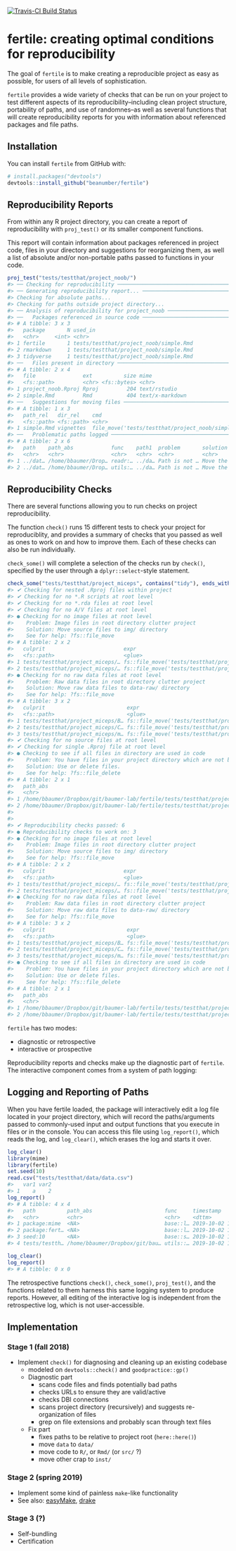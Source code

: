 
<!-- README.md is generated from README.Rmd. Please edit that file -->

[![Travis-CI Build
Status](https://travis-ci.org/baumer-lab/fertile.svg?branch=master)](https://travis-ci.org/baumer-lab/fertile)

# fertile: creating optimal conditions for reproducibility

The goal of `fertile` is to make creating a reproducible project as easy
as possible, for users of all levels of sophistication.

`fertile` provides a wide variety of checks that can be run on your
project to test different aspects of its reproducibility–including clean
project structure, portability of paths, and use of randomnes–as well as
several functions that will create reproducibility reports for you with
information about referenced packages and file paths.

## Installation

You can install `fertile` from GitHub with:

``` r
# install.packages("devtools")
devtools::install_github("beanumber/fertile")
```

## Reproducibility Reports

From within any R project directory, you can create a report of
reproducibility with `proj_test()` or its smaller component functions.

This report will contain information about packages referenced in
project code, files in your directory and suggestions for reorganizing
them, as well a list of absolute and/or non-portable paths passed to
functions in your code.

``` r
proj_test("tests/testthat/project_noob/")
#> ── Checking for reproducibility ──────────────────────────────────────────────────────────────────────────────────────────────────────────────── fertile 0.0.0.9024 ──
#> ── Generating reproducibility report... ──────────────────────────────────────────────────────────────────────────────────────────────────────── fertile 0.0.0.9024 ──
#> Checking for absolute paths...
#> Checking for paths outside project directory...
#> ── Analysis of reproducibility for project_noob ──────────────────────────────────────────────────────────────────────────────────────────────── fertile 0.0.0.9024 ──
#> ──   Packages referenced in source code ──────────────────────────────────────────────────────────────────────────────────────────────────────── fertile 0.0.0.9024 ──
#> # A tibble: 3 x 3
#>   package       N used_in                               
#>   <chr>     <int> <chr>                                 
#> 1 fertile       1 tests/testthat/project_noob/simple.Rmd
#> 2 rmarkdown     1 tests/testthat/project_noob/simple.Rmd
#> 3 tidyverse     1 tests/testthat/project_noob/simple.Rmd
#> ──   Files present in directory ──────────────────────────────────────────────────────────────────────────────────────────────────────────────── fertile 0.0.0.9024 ──
#> # A tibble: 2 x 4
#>   file               ext          size mime           
#>   <fs::path>         <chr> <fs::bytes> <chr>          
#> 1 project_noob.Rproj Rproj         204 text/rstudio   
#> 2 simple.Rmd         Rmd           404 text/x-markdown
#> ──   Suggestions for moving files ────────────────────────────────────────────────────────────────────────────────────────────────────────────── fertile 0.0.0.9024 ──
#> # A tibble: 1 x 3
#>   path_rel   dir_rel    cmd                                                
#>   <fs::path> <fs::path> <chr>                                              
#> 1 simple.Rmd vignettes  file_move('tests/testthat/project_noob/simple.Rmd'…
#> ──   Problematic paths logged ────────────────────────────────────────────────────────────────────────────────────────────────────────────────── fertile 0.0.0.9024 ──
#> # A tibble: 2 x 6
#>   path    path_abs            func    path1  problem       solution        
#>   <chr>   <chr>               <chr>   <chr>  <chr>         <chr>           
#> 1 ../dat… /home/bbaumer/Drop… readr:… ../da… Path is not … Move the file a…
#> 2 ../dat… /home/bbaumer/Drop… utils:… ../da… Path is not … Move the file a…
```

## Reproducibility Checks

There are several functions allowing you to run checks on project
reproducibility.

The function `check()` runs 15 different tests to check your project for
reproduciblity, and provides a summary of checks that you passed as well
as ones to work on and how to improve them. Each of these checks can
also be run individually.

`check_some()` will complete a selection of the checks run by `check()`,
specified by the user through a `dplyr::select`-style
statement.

``` r
check_some("tests/testthat/project_miceps", contains("tidy"), ends_with("root"), has_only_used_files)
#> ✔ Checking for nested .Rproj files within project
#> ✔ Checking for no *.R scripts at root level
#> ✔ Checking for no *.rda files at root level
#> ✔ Checking for no A/V files at root level
#> ● Checking for no image files at root level
#>    Problem: Image files in root directory clutter project
#>    Solution: Move source files to img/ directory
#>    See for help: ?fs::file_move
#> # A tibble: 2 x 2
#>   culprit                         expr                                     
#>   <fs::path>                      <glue>                                   
#> 1 tests/testthat/project_miceps/… fs::file_move('tests/testthat/project_mi…
#> 2 tests/testthat/project_miceps/… fs::file_move('tests/testthat/project_mi…
#> ● Checking for no raw data files at root level
#>    Problem: Raw data files in root directory clutter project
#>    Solution: Move raw data files to data-raw/ directory
#>    See for help: ?fs::file_move
#> # A tibble: 3 x 2
#>   culprit                          expr                                    
#>   <fs::path>                       <glue>                                  
#> 1 tests/testthat/project_miceps/B… fs::file_move('tests/testthat/project_m…
#> 2 tests/testthat/project_miceps/C… fs::file_move('tests/testthat/project_m…
#> 3 tests/testthat/project_miceps/m… fs::file_move('tests/testthat/project_m…
#> ✔ Checking for no source files at root level
#> ✔ Checking for single .Rproj file at root level
#> ● Checking to see if all files in directory are used in code
#>    Problem: You have files in your project directory which are not being used.
#>    Solution: Use or delete files.
#>    See for help: ?fs::file_delete
#> # A tibble: 2 x 1
#>   path_abs                                                                 
#>   <chr>                                                                    
#> 1 /home/bbaumer/Dropbox/git/baumer-lab/fertile/tests/testthat/project_mice…
#> 2 /home/bbaumer/Dropbox/git/baumer-lab/fertile/tests/testthat/project_mice…
#> 
#> 
#> ✔ Reproducibility checks passed: 6
#> ● Reproducibility checks to work on: 3
#> ● Checking for no image files at root level
#>    Problem: Image files in root directory clutter project
#>    Solution: Move source files to img/ directory
#>    See for help: ?fs::file_move
#> # A tibble: 2 x 2
#>   culprit                         expr                                     
#>   <fs::path>                      <glue>                                   
#> 1 tests/testthat/project_miceps/… fs::file_move('tests/testthat/project_mi…
#> 2 tests/testthat/project_miceps/… fs::file_move('tests/testthat/project_mi…
#> ● Checking for no raw data files at root level
#>    Problem: Raw data files in root directory clutter project
#>    Solution: Move raw data files to data-raw/ directory
#>    See for help: ?fs::file_move
#> # A tibble: 3 x 2
#>   culprit                          expr                                    
#>   <fs::path>                       <glue>                                  
#> 1 tests/testthat/project_miceps/B… fs::file_move('tests/testthat/project_m…
#> 2 tests/testthat/project_miceps/C… fs::file_move('tests/testthat/project_m…
#> 3 tests/testthat/project_miceps/m… fs::file_move('tests/testthat/project_m…
#> ● Checking to see if all files in directory are used in code
#>    Problem: You have files in your project directory which are not being used.
#>    Solution: Use or delete files.
#>    See for help: ?fs::file_delete
#> # A tibble: 2 x 1
#>   path_abs                                                                 
#>   <chr>                                                                    
#> 1 /home/bbaumer/Dropbox/git/baumer-lab/fertile/tests/testthat/project_mice…
#> 2 /home/bbaumer/Dropbox/git/baumer-lab/fertile/tests/testthat/project_mice…
```

`fertile` has two modes:

  - diagnostic or retrospective
  - interactive or prospective

Reproducibility reports and checks make up the diagnostic part of
`fertile`. The interactive component comes from a system of path
logging:

## Logging and Reporting of Paths

When you have fertile loaded, the package will interactively edit a log
file located in your project directory, which will record the
paths/arguments passed to commonly-used input and output functions that
you execute in files or in the console. You can access this file using
`log_report()`, which reads the log, and `log_clear()`, which erases the
log and starts it over.

``` r
log_clear()
library(mime)
library(fertile)
set.seed(10)
read.csv("tests/testthat/data/data.csv")
#>   var1 var2
#> 1    a    2
log_report()
#> # A tibble: 4 x 4
#>   path          path_abs                       func     timestamp          
#>   <chr>         <chr>                          <chr>    <dttm>             
#> 1 package:mime  <NA>                           base::l… 2019-10-02 19:13:11
#> 2 package:fert… <NA>                           base::l… 2019-10-02 19:13:11
#> 3 seed:10       <NA>                           base::s… 2019-10-02 19:13:11
#> 4 tests/testth… /home/bbaumer/Dropbox/git/bau… utils::… 2019-10-02 19:13:11
```

``` r
log_clear()
log_report()
#> # A tibble: 0 x 0
```

The retrospective functions `check()`, `check_some()`, `proj_test()`,
and the functions related to them harness this same logging system to
produce reports. However, all editing of the interactive log is
independent from the retrospective log, which is not user-accessible.

## Implementation

### Stage 1 (fall 2018)

  - Implement `check()` for diagnosing and cleaning up an existing
    codebase
      - modeled on `devtools::check()` and `goodpractice::gp()`
      - Diagnostic part
          - scans code files and finds potentially bad paths
          - checks URLs to ensure they are valid/active
          - checks DBI connections
          - scans project directory (recursively) and suggests
            re-organization of files
          - grep on file extensions and probably scan through text files
      - Fix part
          - fixes paths to be relative to project root (`here::here()`)
          - move `data` to `data/`
          - move code to `R/`, or `Rmd/` (or `src/` ?)
          - move other crap to `inst/`

### Stage 2 (spring 2019)

  - Implement some kind of painless `make`-like functionality
  - See also: [easyMake](https://github.com/GShotwell/easyMake),
    [drake](https://github.com/ropensci/drake)

### Stage 3 (?)

  - Self-bundling
  - Certification

